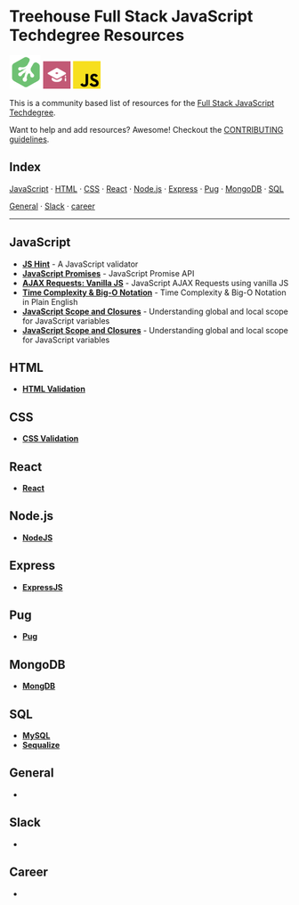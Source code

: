 # Treehouse Full Stack JavaScript Techdegree Resources

![Treehouse Logo](repo-imgs/frogprint.png "Team Treehouse") ![Full Stack JavaScript Techdegree](repo-imgs/fsjs.png "FSJS") ![JavaScript](repo-imgs/js.png)

This is a community based list of resources for the [Full Stack JavaScript Techdegree](https://www.teamtreehouse.com).

Want to help and add resources? Awesome! Checkout the [CONTRIBUTING guidelines](CONTRIBUTING.md).

## Index

[JavaScript](#javascript) ·
[HTML](#html) ·
[CSS](#css) ·
[React](#react) ·
[Node.js](#node.js) ·
[Express](#express) ·
[Pug](#pug) ·
[MongoDB](#mongodb) ·
[SQL](#sqlL)

[General](#general) ·
[Slack](#slack) ·
[career](#career)

-------

## JavaScript
* **[JS Hint](http://jshint.com/)** - A JavaScript validator
* **[JavaScript Promises](https://davidwalsh.name/promises)** - JavaScript Promise API
* **[AJAX Requests: Vanilla JS](https://davidwalsh.name/xmlhttprequest)** - JavaScript AJAX Requests using vanilla JS
* **[Time Complexity & Big-O Notation](https://medium.freecodecamp.com/time-is-complex-but-priceless-f0abd015063c#.6a4s0p49a)** - Time Complexity & Big-O Notation in Plain English
* **[JavaScript Scope and Closures](https://css-tricks.com/javascript-scope-closures/)** - Understanding global and local scope for JavaScript variables
* **[JavaScript Scope and Closures](https://css-tricks.com/javascript-scope-closures/)** - Understanding global and local scope for JavaScript variables 

## HTML

* **[HTML Validation](https://validator.w3.org/)**

## CSS

* **[CSS Validation](https://jigsaw.w3.org/css-validator/)**

## React

* **[React](https://reactjs.org/)**

## Node.js

* **[NodeJS](https://nodejs.org/en/)**

## Express

* **[ExpressJS](http://expressjs.com)**

## Pug

* **[Pug](https://pugjs.org/api/getting-started.html)**

## MongoDB

* **[MongDB](https://docs.mongodb.com/)**

## SQL

* **[MySQL](https://dev.mysql.com/doc/)**
* **[Sequalize](http://docs.sequelizejs.com/)**



## General

*

## Slack

*

## Career

*
